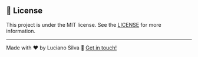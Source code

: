 ## :memo: License
This project is under the MIT license. See the [LICENSE](https://github.com/Luciano-Ferreira/GoBarber/blob/main/LICENSE) for more information.

---

Made with ♥ by Luciano Silva :wave: [Get in touch!](https://www.linkedin.com/in/lucianof-silva/)
